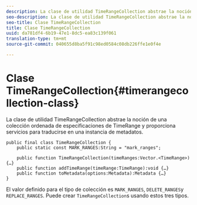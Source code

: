 ```yaml
---
description: La clase de utilidad TimeRangeCollection abstrae la noción de una colección ordenada de especificaciones de TimeRange y proporciona servicios para traducirse en una instancia de metadatos.
seo-description: La clase de utilidad TimeRangeCollection abstrae la noción de una colección ordenada de especificaciones de TimeRange y proporciona servicios para traducirse en una instancia de metadatos.
seo-title: Clase TimeRangeCollection
title: Clase TimeRangeCollection
uuid: da781df4-6b19-47e1-8dc5-ea83c139f061
translation-type: tm+mt
source-git-commit: 040655d8ba5f91c98ed0584c08db226ffe1e0f4e

---
```



# Clase TimeRangeCollection{#timerangecollection-class}

La clase de utilidad TimeRangeCollection abstrae la noción de una colección ordenada de especificaciones de TimeRange y proporciona servicios para traducirse en una instancia de metadatos.

<!--<a id="section_D87AA7BC628D458DAB12D5247AD34B41"></a>-->

```
public final class TimeRangeCollection { 
    public static const MARK_RANGES:String = "mark_ranges"; 
  
    public function TimeRangeCollection(timeRanges:Vector.<TimeRange>) {…} 
    public function addTimeRange(timeRange:TimeRange):void {…} 
    public function toMetadata(options:Metadata):Metadata {…} 
}
```

El valor definido para el tipo de colección es `MARK_RANGES`, `DELETE_RANGES`y `REPLACE_RANGES`. Puede crear `TimeRangeCollection`s usando estos tres tipos.
